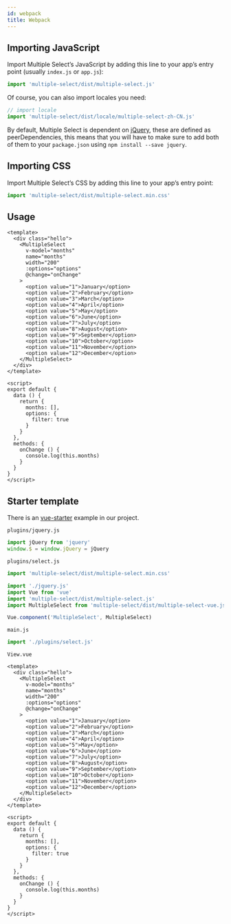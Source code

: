 ```yaml
---
id: webpack
title: Webpack
---
```


<div id="codefund"></div>

## Importing JavaScript

Import Multiple Select’s JavaScript by adding this line to your app’s entry point (usually `index.js` or `app.js`):

```js
import 'multiple-select/dist/multiple-select.js'
```

Of course, you can also import locales you need:

```js
// import locale
import 'multiple-select/dist/locale/multiple-select-zh-CN.js'
```

By default, Multiple Select is dependent on [jQuery](https://jquery.com/), these are defined as peerDependencies, this means that you will have to make sure to add both of them to your `package.json` using `npm install --save jquery`.

## Importing CSS

Import Multiple Select’s CSS by adding this line to your app’s entry point:

```js
import 'multiple-select/dist/multiple-select.min.css'
```

## Usage

```vue
<template>
  <div class="hello">
    <MultipleSelect
      v-model="months"
      name="months"
      width="200"
      :options="options"
      @change="onChange"
    >
      <option value="1">January</option>
      <option value="2">February</option>
      <option value="3">March</option>
      <option value="4">April</option>
      <option value="5">May</option>
      <option value="6">June</option>
      <option value="7">July</option>
      <option value="8">August</option>
      <option value="9">September</option>
      <option value="10">October</option>
      <option value="11">November</option>
      <option value="12">December</option>
    </MultipleSelect>
  </div>
</template>

<script>
export default {
  data () {
    return {
      months: [],
      options: {
        filter: true
      }
    }
  },
  methods: {
    onChange () {
      console.log(this.months)
    }
  }
}
</script>
```

## Starter template

There is an [vue-starter](https://github.com/wenzhixin/multiple-select/tree/develop/vue-starter) example in our project.

`plugins/jquery.js`

```js
import jQuery from 'jquery'
window.$ = window.jQuery = jQuery
```

`plugins/select.js`

```js
import 'multiple-select/dist/multiple-select.min.css'

import './jquery.js'
import Vue from 'vue'
import 'multiple-select/dist/multiple-select.js'
import MultipleSelect from 'multiple-select/dist/multiple-select-vue.js'

Vue.component('MultipleSelect', MultipleSelect)
```

`main.js`

```js
import './plugins/select.js'
```

`View.vue`

```vue
<template>
  <div class="hello">
    <MultipleSelect
      v-model="months"
      name="months"
      width="200"
      :options="options"
      @change="onChange"
    >
      <option value="1">January</option>
      <option value="2">February</option>
      <option value="3">March</option>
      <option value="4">April</option>
      <option value="5">May</option>
      <option value="6">June</option>
      <option value="7">July</option>
      <option value="8">August</option>
      <option value="9">September</option>
      <option value="10">October</option>
      <option value="11">November</option>
      <option value="12">December</option>
    </MultipleSelect>
  </div>
</template>

<script>
export default {
  data () {
    return {
      months: [],
      options: {
        filter: true
      }
    }
  },
  methods: {
    onChange () {
      console.log(this.months)
    }
  }
}
</script>
```
